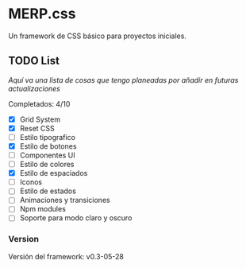 # MERP.css 

Un framework de CSS básico para proyectos iniciales.

## TODO List
_Aquí va una lista de cosas que tengo planeadas por añadir en futuras actualizaciones_

Completados: 4/10
* [x] Grid System
* [x] Reset CSS
* [ ] Estilo tipografico
* [x] Estilo de botones
* [ ] Componentes UI
* [ ] Estilo de colores
* [x] Estilo de espaciados
* [ ] Iconos
* [ ] Estilo de estados
* [ ] Animaciones y transiciones
* [ ] Npm modules
* [ ] Soporte para modo claro y oscuro

### Version 
Versión del framework: v0.3-05-28